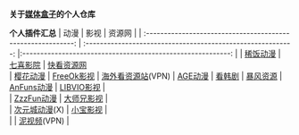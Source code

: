 **关于[媒体盒子](https://github.com/RyensX/MediaBoxPluginRepository)的个人仓库**

**个人插件汇总**
|                             动漫                             |                             影视                             |                             资源网                             |
| :----------------------------------------------------------: | :----------------------------------------------------------: |:----------------------------------------------------------: |
| [稀饭动漫](https://github.com/feiyeyuanye/XfaniAnimePlugin)  |   [七喜影院](https://github.com/feiyeyuanye/QiXiVodPlugin)   |  [快看资源网](https://github.com/feiyeyuanye/KuaiKanVodPlugin)  
| [樱花动漫](https://github.com/feiyeyuanye/SakuraAnime3Plugin) | [FreeOk影视](https://github.com/feiyeyuanye/FreeOkVideoPlugin) | [海外看资源站](https://github.com/feiyeyuanye/HaiwaikanVodPlugin)(VPN) 
|   [AGE动漫](https://github.com/feiyeyuanye/AGEAnimePlugin)   |  [看韩剧](https://github.com/feiyeyuanye/KanHJVideoPlugin)   | [暴风资源](https://github.com/feiyeyuanye/BFZYVodPlugin)
| [AnFuns动漫](https://github.com/feiyeyuanye/AnFunsAnimePlugin) | [LIBVIO影视](https://github.com/feiyeyuanye/LIBVIOVideoPlugin) |                   
| [ZzzFun动漫](https://github.com/feiyeyuanye/ZzzFunAnimePlugin) | [大师兄影视](https://github.com/feiyeyuanye/DsxysVodPlugin)  |                   
| [次元城动漫](https://github.com/feiyeyuanye/CycdmAnimePlugin)(X) | [小宝影视](https://github.com/feiyeyuanye/XiaoBaoTVVodPlugin) |                   
|                                                              | [泥视频](https://github.com/feiyeyuanye/NiVodPlugin)(VPN)  |                   
